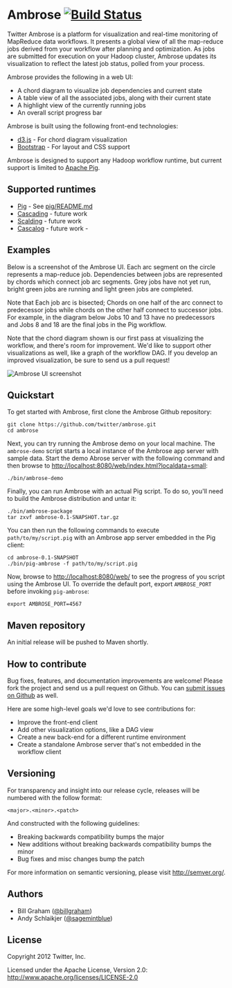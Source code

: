 # Ambrose [![Build Status](https://secure.travis-ci.org/twitter/ambrose.png)](http://travis-ci.org/twitter/ambrose)

Twitter Ambrose is a platform for visualization and real-time monitoring of MapReduce data workflows.
It presents a global view of all the map-reduce jobs derived from your workflow after planning and
optimization. As jobs are submitted for execution on your Hadoop cluster, Ambrose updates its
visualization to reflect the latest job status, polled from your process.

Ambrose provides the following in a web UI:

* A chord diagram to visualize job dependencies and current state
* A table view of all the associated jobs, along with their current state
* A highlight view of the currently running jobs
* An overall script progress bar

Ambrose is built using the following front-end technologies:

* [d3.js](http://d3js.org) - For chord diagram visualization
* [Bootstrap](http://twitter.github.com/bootstrap/) - For layout and CSS support

Ambrose is designed to support any Hadoop workflow runtime, but current support is limited to
[Apache Pig](http://pig.apache.org/).

## Supported runtimes

* [Pig](http://pig.apache.org/) - See [pig/README.md](ambrose/blob/master/pig/README.md)
* [Cascading](http://www.cascading.org/) - future work
* [Scalding](https://github.com/twitter/scalding) - future work
* [Cascalog](https://github.com/nathanmarz/cascalog) - future work
                                                  - 
## Examples

Below is a screenshot of the Ambrose UI. Each arc segment on the circle represents a map-reduce job.
Dependencies between jobs are represented by chords which connect job arc segments.
Grey jobs have not yet run, bright green jobs are running and light green jobs are completed.

Note that Each job arc is bisected; Chords on one half of the arc connect to predecessor jobs while
chords on the other half connect to successor jobs. For example, in the diagram below Jobs 10 and 13
have no predecessors and Jobs 8 and 18 are the final jobs in the Pig workflow.

Note that the chord diagram shown is our first pass at visualizing the workflow, and there's room
for improvement. We'd like to support other visualizations as well, like a graph of the workflow DAG.
If you develop an improved visualization, be sure to send us a pull request!

![Ambrose UI screenshot](https://github.com/twitter/ambrose/raw/master/docs/img/ambrose-ss1.png)

## Quickstart

To get started with Ambrose, first clone the Ambrose Github repository:

```
git clone https://github.com/twitter/ambrose.git
cd ambrose
```

Next, you can try running the Ambrose demo on your local machine. The `ambrose-demo` script starts a
local instance of the Ambrose app server with sample data. Start the demo Abrose server with the
following command and then browse to
[http://localhost:8080/web/index.html?localdata=small](http://localhost:8080/web/index.html?localdata=small):

```
./bin/ambrose-demo
```

Finally, you can run Ambrose with an actual Pig script. To do so, you'll need to build the
Ambrose distribution and untar it:

```
./bin/ambrose-package
tar zxvf ambrose-0.1-SNAPSHOT.tar.gz
```

You can then run the following commands to execute `path/to/my/script.pig` with an Ambrose app server
embedded in the Pig client:

```
cd ambrose-0.1-SNAPSHOT
./bin/pig-ambrose -f path/to/my/script.pig
```

Now, browse to [http://localhost:8080/web/](http://localhost:8080/web/) to see the progress of you script
using the Ambrose UI. To override the default port, export `AMBROSE_PORT` before invoking `pig-ambrose`:

```
export AMBROSE_PORT=4567
```

## Maven repository

An initial release will be pushed to Maven shortly.

## How to contribute

Bug fixes, features, and documentation improvements are welcome! Please fork the project and send us
a pull request on Github. You can [submit issues on Github](https://github.com/twitter/ambrose/issues)
as well.

Here are some high-level goals we'd love to see contributions for:

* Improve the front-end client
* Add other visualization options, like a DAG view
* Create a new back-end for a different runtime environment
* Create a standalone Ambrose server that's not embedded in the workflow client

## Versioning

For transparency and insight into our release cycle, releases will be numbered with the follow format:

`<major>.<minor>.<patch>`

And constructed with the following guidelines:

* Breaking backwards compatibility bumps the major
* New additions without breaking backwards compatibility bumps the minor
* Bug fixes and misc changes bump the patch

For more information on semantic versioning, please visit http://semver.org/.

## Authors

* Bill Graham ([@billgraham](https://twitter.com/billgraham))
* Andy Schlaikjer ([@sagemintblue](https://twitter.com/sagemintblue))

## License

Copyright 2012 Twitter, Inc.

Licensed under the Apache License, Version 2.0: http://www.apache.org/licenses/LICENSE-2.0
